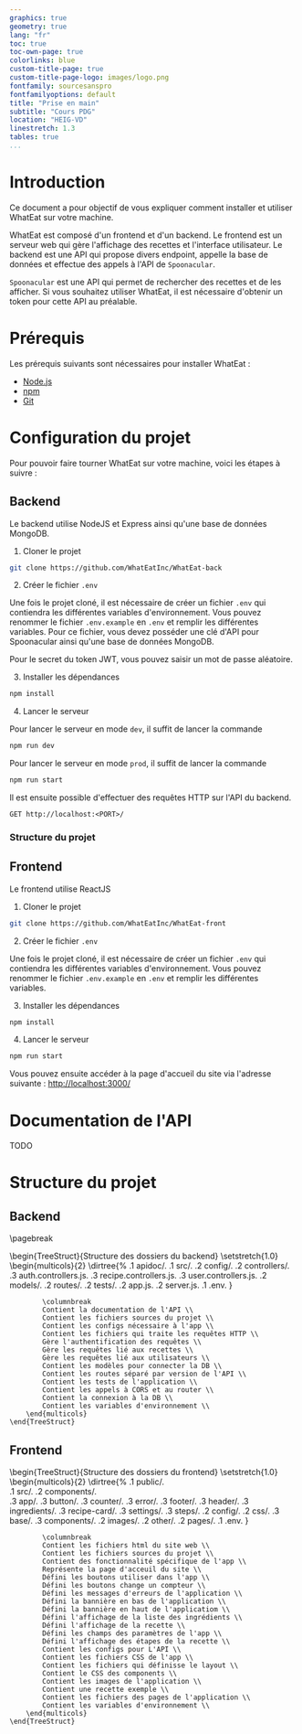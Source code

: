 ```yaml
---
graphics: true
geometry: true
lang: "fr"
toc: true
toc-own-page: true
colorlinks: blue
custom-title-page: true
custom-title-page-logo: images/logo.png
fontfamily: sourcesanspro
fontfamilyoptions: default
title: "Prise en main"
subtitle: "Cours PDG"
location: "HEIG-VD"
linestretch: 1.3
tables: true
...
```


# Introduction

Ce document a pour objectif de vous expliquer comment installer et utiliser WhatEat sur votre machine. 

WhatEat est composé d'un frontend et d'un backend. Le frontend est un serveur web qui gère l'affichage des recettes et l'interface utilisateur. Le backend est une API qui propose divers endpoint, appelle la base de données et effectue des appels à l'API de `Spoonacular`. 

`Spoonacular` est une API qui permet de rechercher des recettes et de les afficher. Si vous souhaitez utiliser WhatEat, il est nécessaire d'obtenir un token pour cette API au préalable.

# Prérequis

Les prérequis suivants sont nécessaires pour installer WhatEat :

* [Node.js](https://nodejs.org/en/)
* [npm](https://www.npmjs.com/)
* [Git](https://git-scm.com/)

# Configuration du projet

Pour pouvoir faire tourner WhatEat sur votre machine, voici les étapes à suivre :

## Backend

Le backend utilise NodeJS et Express ainsi qu'une base de données MongoDB. 

1. Cloner le projet

```bash
git clone https://github.com/WhatEatInc/WhatEat-back 
```

2. Créer le fichier `.env`

Une fois le projet cloné, il est nécessaire de créer un fichier `.env` qui contiendra les différentes variables d'environnement. Vous pouvez renommer le fichier `.env.example` en `.env` et remplir les différentes variables. Pour ce fichier, vous devez posséder une clé d'API pour Spoonacular ainsi qu'une base de données MongoDB.

Pour le secret du token JWT, vous pouvez saisir un mot de passe aléatoire.

3. Installer les dépendances

```bash
npm install
```

4. Lancer le serveur

Pour lancer le serveur en mode `dev`, il suffit de lancer la commande

```bash
npm run dev
```

Pour lancer le serveur en mode `prod`, il suffit de lancer la commande

```bash
npm run start
```

Il est ensuite possible d'effectuer des requêtes HTTP sur l'API du backend.

```HTTP
GET http://localhost:<PORT>/
```

### Structure du projet

## Frontend

Le frontend utilise ReactJS


1. Cloner le projet

```bash
git clone https://github.com/WhatEatInc/WhatEat-front 
```

2. Créer le fichier `.env`

Une fois le projet cloné, il est nécessaire de créer un fichier `.env` qui contiendra les différentes variables d'environnement. Vous pouvez renommer le fichier `.env.example` en `.env` et remplir les différentes variables.

3. Installer les dépendances

```bash
npm install
```

4. Lancer le serveur
```bash
npm run start
```
Vous pouvez ensuite accéder à la page d'accueil du site via l'adresse suivante : [http://localhost:3000/](http://localhost:3000/)


# Documentation de l'API

TODO

# Structure du projet

## Backend
\pagebreak

\begin{TreeStruct}{Structure des dossiers du backend}
		\setstretch{1.0}
		\begin{multicols}{2}
			\dirtree{%
                .1 apidoc/.
                .1 src/.
                .2 config/.
                .2 controllers/.
                .3 auth.controllers.js.
                .3 recipe.controllers.js.
                .3 user.controllers.js.
                .2 models/.
                .2 routes/.
                .2 tests/.
                .2 app.js.
                .2 server.js.
                .1 .env.
			}

			\columnbreak
            Contient la documentation de l'API \\
            Contient les fichiers sources du projet \\
            Contient les configs nécessaire à l'app \\
            Contient les fichiers qui traite les requêtes HTTP \\
            Gère l'authentification des requêtes \\
            Gère les requêtes lié aux recettes \\
            Gère les requêtes lié aux utilisateurs \\
            Contient les modèles pour connecter la DB \\
            Contient les routes séparé par version de l'API \\
            Contient les tests de l'application \\
            Contient les appels à CORS et au router \\
            Contient la connexion à la DB \\
            Contient les variables d'environnement \\
		\end{multicols}
	\end{TreeStruct}

## Frontend

\begin{TreeStruct}{Structure des dossiers du frontend}
		\setstretch{1.0}
		\begin{multicols}{2}
			\dirtree{%
                .1 public/.			
				.1 src/.
				.2 components/.		
				.3 app/.
				.3 button/.
				.3 counter/.
				.3 error/.
				.3 footer/.
				.3 header/.
				.3 ingredients/.
				.3 recipe-card/.
				.3 settings/.
				.3 steps/.
				.2 config/.
				.2 css/.
                .3 base/.
                .3 components/.
				.2 images/.
				.2 other/.
				.2 pages/.
                .1 .env.
			}
		
			\columnbreak
			Contient les fichiers html du site web \\
			Contient les fichiers sources du projet \\
			Contient des fonctionnalité spécifique de l'app \\
			Représente la page d'acceuil du site \\
			Défini les boutons utiliser dans l'app \\
			Défini les boutons change un compteur \\
			Défini les messages d'erreurs de l'application \\
			Défini la bannière en bas de l'application \\
			Défini la bannière en haut de l'applicatiom \\
            Défini l'affichage de la liste des ingrédients \\
            Défini l'affichage de la recette \\
            Défini les champs des paramètres de l'app \\
            Défini l'affichage des étapes de la recette \\
            Contient les configs pour L'API \\
            Contient les fichiers CSS de l'app \\
            Contient les fichiers qui définisse le layout \\
            Contient le CSS des components \\
            Contient les images de l'application \\
            Contient une recette exemple \\
            Contient les fichiers des pages de l'application \\
            Contient les variables d'environnement \\
		\end{multicols}
	\end{TreeStruct}

